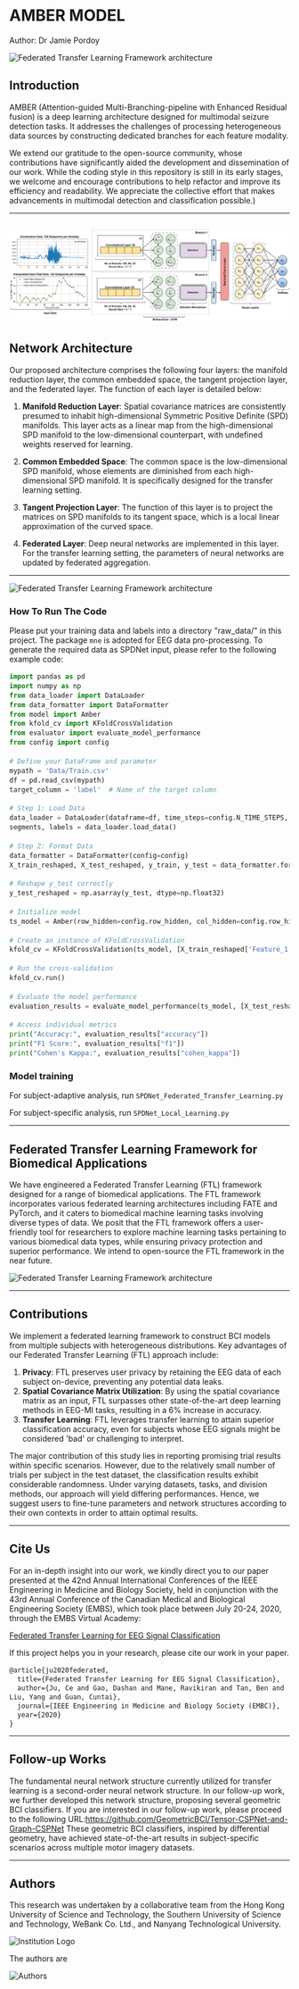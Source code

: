 # AMBER MODEL
Author: Dr Jamie Pordoy

![Federated Transfer Learning Framework architecture]([Images/AMBER.png](https://icons.iconarchive.com/icons/erudus/allergy/256/treenut-allergy-amber-icon.png))


## Introduction
AMBER (Attention-guided Multi-Branching-pipeline with Enhanced Residual fusion) is a deep learning architecture designed for multimodal seizure detection tasks. It addresses the challenges of processing heterogeneous data sources by constructing dedicated branches for each feature modality. 

We extend our gratitude to the open-source community, whose contributions have significantly aided the development and dissemination of our work. While the coding style in this repository is still in its early stages, we welcome and encourage contributions to help refactor and improve its efficiency and readability. We appreciate the collective effort that makes advancements in multimodal detection and classification possible.)

---
![Federated Transfer Learning Framework architecture](Images/AMBER.png)
---


## Network Architecture


Our proposed architecture comprises the following four layers: the manifold reduction layer, the common embedded space, the tangent projection layer, and the federated layer. The function of each layer is detailed below:

1. **Manifold Reduction Layer**: Spatial covariance matrices are consistently presumed to inhabit high-dimensional Symmetric Positive Definite (SPD) manifolds. This layer acts as a linear map from the high-dimensional SPD manifold to the low-dimensional counterpart, with undefined weights reserved for learning.

2. **Common Embedded Space**: The common space is the low-dimensional SPD manifold, whose elements are diminished from each high-dimensional SPD manifold. It is specifically designed for the transfer learning setting.

3. **Tangent Projection Layer**: The function of this layer is to project the matrices on SPD manifolds to its tangent space, which is a local linear approximation of the curved space.

4. **Federated Layer**: Deep neural networks are implemented in this layer. For the transfer learning setting, the parameters of neural networks are updated by federated aggregation.

---
![Federated Transfer Learning Framework architecture](https://github.com/jpordoy/AMBER/blob/master/Images/model_plot.png)


### How To Run The Code
Please put your training data and labels into a directory "raw_data/" in this project.
The package `mne` is adopted for EEG data pro-processing. To generate the required data as SPDNet input, please refer to the following example code: 

```python        
import pandas as pd
import numpy as np
from data_loader import DataLoader
from data_formatter import DataFormatter
from model import Amber
from kfold_cv import KFoldCrossValidation
from evaluator import evaluate_model_performance
from config import config

# Define your DataFrame and parameter
mypath = 'Data/Train.csv'
df = pd.read_csv(mypath)
target_column = 'label'  # Name of the target column

# Step 1: Load Data
data_loader = DataLoader(dataframe=df, time_steps=config.N_TIME_STEPS, step=config.step, target_column=target_column)
segments, labels = data_loader.load_data()

# Step 2: Format Data
data_formatter = DataFormatter(config=config)
X_train_reshaped, X_test_reshaped, y_train, y_test = data_formatter.format_data(segments, labels)

# Reshape y_test correctly
y_test_reshaped = np.asarray(y_test, dtype=np.float32)

# Initialize model
ts_model = Amber(row_hidden=config.row_hidden, col_hidden=config.row_hidden, num_classes=config.N_CLASSES)

# Create an instance of KFoldCrossValidation
kfold_cv = KFoldCrossValidation(ts_model, [X_train_reshaped['Feature_1'], X_train_reshaped['Feature_2']], y_train)

# Run the cross-validation
kfold_cv.run()

# Evaluate the model performance
evaluation_results = evaluate_model_performance(ts_model, [X_test_reshaped['Feature_1'], X_test_reshaped['Feature_2']], y_test_reshaped)

# Access individual metrics
print("Accuracy:", evaluation_results["accuracy"])
print("F1 Score:", evaluation_results["f1"])
print("Cohen's Kappa:", evaluation_results["cohen_kappa"])

```

### Model training

For subject-adaptive analysis, run `SPDNet_Federated_Transfer_Learning.py `

For subject-specific analysis, run `SPDNet_Local_Learning.py`

---

## Federated Transfer Learning Framework for Biomedical Applications

We have engineered a Federated Transfer Learning (FTL) framework designed for a range of biomedical applications. The FTL framework incorporates various federated learning architectures including FATE and PyTorch, and it caters to biomedical machine learning tasks involving diverse types of data. We posit that the FTL framework offers a user-friendly tool for researchers to explore machine learning tasks pertaining to various biomedical data types, while ensuring privacy protection and superior performance. We intend to open-source the FTL framework in the near future.

![Federated Transfer Learning Framework architecture](Images/mdoel_plot.png)

---

## Contributions

We implement a federated learning framework to construct BCI models from multiple subjects with heterogeneous distributions. Key advantages of our Federated Transfer Learning (FTL) approach include:

1. **Privacy**: FTL preserves user privacy by retaining the EEG data of each subject on-device, preventing any potential data leaks.
2. **Spatial Covariance Matrix Utilization**: By using the spatial covariance matrix as an input, FTL surpasses other state-of-the-art deep learning methods in EEG-MI tasks, resulting in a 6% increase in accuracy.
3. **Transfer Learning**: FTL leverages transfer learning to attain superior classification accuracy, even for subjects whose EEG signals might be considered 'bad' or challenging to interpret.

The major contribution of this study lies in reporting promising trial results within specific scenarios. However, due to the relatively small number of trials per subject in the test dataset, the classification results exhibit considerable randomness. Under varying datasets, tasks, and division methods, our approach will yield differing performances. Hence, we suggest users to fine-tune parameters and network structures according to their own contexts in order to attain optimal results.

---


## Cite Us

For an in-depth insight into our work, we kindly direct you to our paper presented at the 42nd Annual International Conferences of the IEEE Engineering in Medicine and Biology Society, held in conjunction with the 43rd Annual Conference of the Canadian Medical and Biological Engineering Society (EMBS), which took place between July 20-24, 2020, through the EMBS Virtual Academy:

[Federated Transfer Learning for EEG Signal Classification](https://arxiv.org/abs/2004.12321)

If this project helps you in your research, please cite our work in your paper.

```
@article{ju2020federated,
  title={Federated Transfer Learning for EEG Signal Classification},
  author={Ju, Ce and Gao, Dashan and Mane, Ravikiran and Tan, Ben and Liu, Yang and Guan, Cuntai},
  journal={IEEE Engineering in Medicine and Biology Society (EMBC)},
  year={2020}
}
```
---

## Follow-up Works

The fundamental neural network structure currently utilized for transfer learning is a second-order neural network structure. In our follow-up work, we further developed this network structure, proposing several geometric BCI classifiers. If you are interested in our follow-up work, please proceed to the following URL:https://github.com/GeometricBCI/Tensor-CSPNet-and-Graph-CSPNet These geometric BCI classifiers, inspired by differential geometry, have achieved state-of-the-art results in subject-specific scenarios across multiple motor imagery datasets.

---

## Authors

This research was undertaken by a collaborative team from the Hong Kong University of Science and Technology, the Southern University of Science and Technology, WeBank Co. Ltd., and Nanyang Technological University.

![Institution Logo](https://github.com/DashanGao/Federated-Transfer-Leraning-for-EEG/blob/master/imgs/institution_logo.png)

The authors are

![Authors](https://github.com/DashanGao/Federated-Transfer-Leraning-for-EEG/blob/master/imgs/authors_embc.png)


